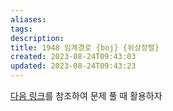 ```yaml
---
aliases: 
tags: 
description:
title: 1948 임계경로 {boj} {위상정렬}
created: 2023-08-24T09:43:03
updated: 2023-08-24T09:43:23
---
```

[다음 링크](https://github.com/ChoiWheatley/swjungle-week-02/blob/Final/cece-09/cece-09/07_topological/1948%20%EC%9E%84%EA%B3%84.py)를 참조하여 문제 풀 때 활용하자
